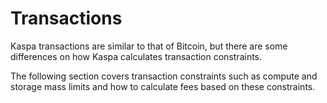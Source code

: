 # Transactions

Kaspa transactions are similar to that of Bitcoin, but there are some differences on how Kaspa calculates transaction constraints.

The following section covers transaction constraints such as compute and storage mass limits and how to calculate fees based on these constraints.
